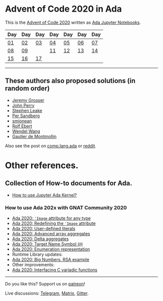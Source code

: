 # Advent of Code 2020 in Ada

This is the [Advent of Code 2020](https://adventofcode.com/2020) written as
[Ada Jupyter Notebooks](https://github.com/reznikmm/jupyter).

|Day |Day |Day |Day |Day |Day |Day |
|----|----|----|----|----|----|----|
|[01]|[02]|[03]|[04]|[05]|[06]|[07]|
|[08]|[09]|    |[11]|[12]|[13]|[14]|
|[15]|[16]|[17]|    |    |    |    |

[01]: https://github.com/reznikmm/ada-howto/blob/advent-2020/md/01/01.md "01"
[02]: https://github.com/reznikmm/ada-howto/blob/advent-2020/md/02/02.md "02"
[03]: https://github.com/reznikmm/ada-howto/blob/advent-2020/md/03/03.md "03"
[04]: https://github.com/reznikmm/ada-howto/blob/advent-2020/md/04/04.md "04"
[05]: https://github.com/reznikmm/ada-howto/blob/advent-2020/md/05/05.md "05"
[06]: https://github.com/reznikmm/ada-howto/blob/advent-2020/md/06/06.md "06"
[07]: https://github.com/reznikmm/ada-howto/blob/advent-2020/md/07/07.md "07"
[08]: https://github.com/reznikmm/ada-howto/blob/advent-2020/md/08/08.md "08"
[09]: https://github.com/reznikmm/ada-howto/blob/advent-2020/md/09/09.md "09"
[11]: https://github.com/reznikmm/ada-howto/blob/advent-2020/md/11/11.md "11"
[12]: https://github.com/reznikmm/ada-howto/blob/advent-2020/md/12/12.md "12"
[13]: https://github.com/reznikmm/ada-howto/blob/advent-2020/md/13/13.md "13"
[14]: https://github.com/reznikmm/ada-howto/blob/advent-2020/md/14/14.md "14"
[15]: https://github.com/reznikmm/ada-howto/blob/advent-2020/md/15/15.md "15"
[16]: https://github.com/reznikmm/ada-howto/blob/advent-2020/md/16/16.md "16"
[17]: https://github.com/reznikmm/ada-howto/blob/advent-2020/md/17/17.md "17"

----

## These authors also proposed solutions (in random order)

* [Jeremy Grosser](https://github.com/JeremyGrosser/advent)
* [John Perry](https://github.com/johnperry-math/AoC2020)
* [Stephen Leake](https://github.com/stephe-ada-guru/Advent_of_Code)
* [Per Sandberg](https://github.com/persan/advent-of-code-2020)
* [smionean](https://github.com/smionean/AdventOfCode)
* [Rolf Ebert](https://github.com/RREE/AOC_2020)
* [Wendel Wang](https://gitlab.com/MarcusE1W/prog/-/tree/master/ada/aoc)
* [Gautier de Montmollin](https://github.com/zertovitch/hac/tree/master/exm/aoc/2020)

Also see the post on [comp.lang.ada](https://groups.google.com/g/comp.lang.ada/c/LHJrWYnjtl8/m/OmB25MCABQAJ) or
[reddit](https://www.reddit.com/r/ada/comments/k4fn9w/anyone_else_participating_in_advent_of_code/).


# Other references.
## Collection of How-to documents for Ada.

* [How to use Jupyter Ada Kernel?](https://github.com/reznikmm/ada-howto/blob/master/md/Hello_Ada.md)

### How to use Ada 202x with GNAT Community 2020
 * [Ada 2020: `'Image` attribute for any type](https://github.com/reznikmm/ada-howto/blob/ce-2020/md/image-for-any-type.md)
 * [Ada 2020: Redefining the `'Image` attribute](https://github.com/reznikmm/ada-howto/blob/ce-2020/md/image-redefine.md)
 * [Ada 2020: User-defined literals](https://github.com/reznikmm/ada-howto/blob/ce-2020/md/user-defined-literals.md)
 * [Ada 2020: Advanced array aggregates](https://github.com/reznikmm/ada-howto/blob/ce-2020/md/array-aggregates.md)
 * [Ada 2020: Delta aggregates](https://github.com/reznikmm/ada-howto/blob/ce-2020/md/delta-aggregate.md)
 * [Ada 2020: Target Name Symbol (`@`)](https://github.com/reznikmm/ada-howto/blob/ce-2020/md/assignment-target.md)
 * [Ada 2020: Enumeration representation](https://github.com/reznikmm/ada-howto/blob/ce-2020/md/enum-val.md)
 * Runtime Library updates:
 * [Ada 2020: Big Numbers. RSA example](https://github.com/reznikmm/ada-howto/blob/ce-2020/md/big-numbers.md)
 * Other improvements:
 * [Ada 2020: Interfacing C variadic functions](https://github.com/reznikmm/ada-howto/blob/ce-2020/md/importing-variadic-functions.md)

----

Do you like this? Support us on [patreon](https://www.patreon.com/ada_ru)!

Live discussions: [Telegram](https://t.me/ada_lang), [Matrix](https://matrix.to/#/#ada-lang:matrix.org),
[Gitter](https://gitter.im/ada-lang/Lobby).
